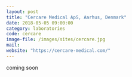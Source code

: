 ```yaml
---
layout: post
title: "Cercare Medical ApS, Aarhus, Denmark"
date: 2018-05-05 09:00:00
category: laboratories
code: cercare
image-file: /images/sites/cercare.jpg
mail:
website: "https://cercare-medical.com/"
---
```


coming soon

